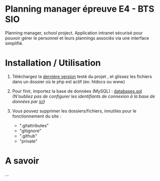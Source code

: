 # Planning manager épreuve E4 - BTS SIO
Planning manager, school project. Application intranet sécurisé pour pouvoir gérer le personnel et leurs plannings associés via une interface simplifié.

# Installation / Utilisation 

1) Téléchargez la  [dernière version](https://github.com/epreuve-e4-quentin/planning-manager/releases/latest) testé du projet , et glissez les fichiers dans un dossier où le php est actif (ex: htdocs ou www)
    
2) Pour finir, importez la base de données (MySQL) : 
[databases.sql](https://github.com/epreuve-e4-quentin/planning-manager/blob/main/.env#L31)
_(N'oubliez pas de configurer les identifiants de connexion à la base de données par [ici](https://github.com/epreuve-e4-quentin/planning-manager/blob/main/.env))_

3) Vous pouvez supprimer les dossiers/fichiers, innutiles pour le fonctionnement du site : 
    - ".gitattributes"
    - "gitignore"
    - ".github"
    - "private"
    
# A savoir
...
